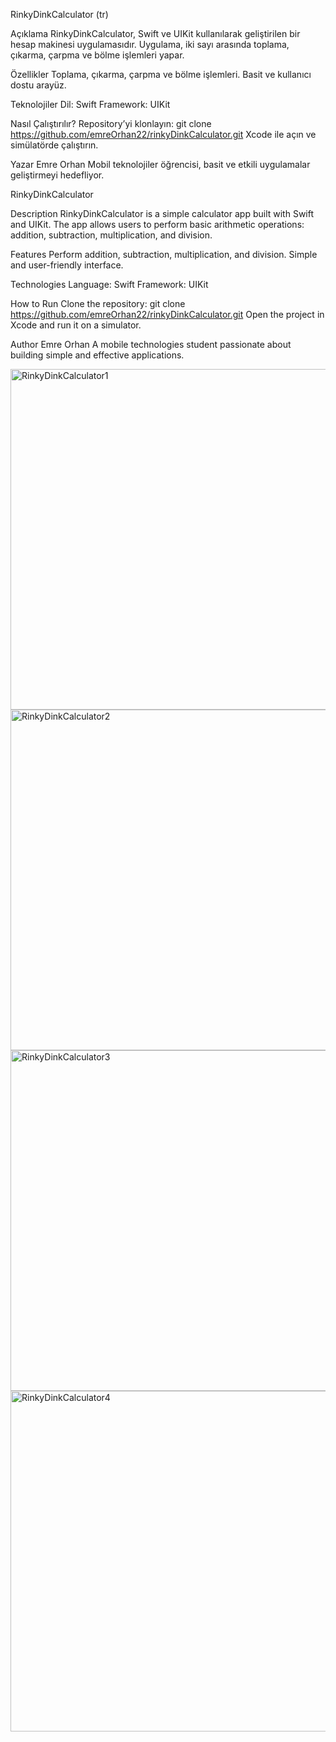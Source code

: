 RinkyDinkCalculator (tr)

Açıklama
RinkyDinkCalculator, Swift ve UIKit kullanılarak geliştirilen bir hesap makinesi uygulamasıdır. Uygulama, iki sayı arasında toplama, çıkarma, çarpma ve bölme işlemleri yapar.

Özellikler
Toplama, çıkarma, çarpma ve bölme işlemleri.
Basit ve kullanıcı dostu arayüz.

Teknolojiler
Dil: Swift
Framework: UIKit

Nasıl Çalıştırılır?
Repository’yi klonlayın:
git clone https://github.com/emreOrhan22/rinkyDinkCalculator.git
Xcode ile açın ve simülatörde çalıştırın.

Yazar
Emre Orhan
Mobil teknolojiler öğrencisi, basit ve etkili uygulamalar geliştirmeyi hedefliyor.

RinkyDinkCalculator

Description
RinkyDinkCalculator is a simple calculator app built with Swift and UIKit. The app allows users to perform basic arithmetic operations: addition, subtraction, multiplication, and division.

Features
Perform addition, subtraction, multiplication, and division.
Simple and user-friendly interface.

Technologies
Language: Swift
Framework: UIKit

How to Run
Clone the repository:
git clone https://github.com/emreOrhan22/rinkyDinkCalculator.git
Open the project in Xcode and run it on a simulator.

Author
Emre Orhan
A mobile technologies student passionate about building simple and effective applications.

<img width="545" alt="RinkyDinkCalculator1" src="https://github.com/user-attachments/assets/bb4f39ef-055f-4126-acbc-90cf80d8f8d6">

<img width="545" alt="RinkyDinkCalculator2" src="https://github.com/user-attachments/assets/d446bc85-3db7-4670-93a8-663f2657ad5c">

<img width="545" alt="RinkyDinkCalculator3" src="https://github.com/user-attachments/assets/442c3ac8-9157-428c-8835-f120476bd7a7">

<img width="545" alt="RinkyDinkCalculator4" src="https://github.com/user-attachments/assets/6ac8582b-aeaf-4412-b496-40ea96c54dd4">



